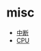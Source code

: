 # misc

* [中断](https://github.com/wangqiang5417/misc/blob/main/%E4%B8%AD%E6%96%AD)
* [CPU](https://github.com/wangqiang5417/misc/blob/main/CPU)
